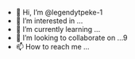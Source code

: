 - 👋 Hi, I’m @legendytpeke-1
- 👀 I’m interested in ...
- 🌱 I’m currently learning ...
- 💞️ I’m looking to collaborate on ...9
- 📫 How to reach me ...

<!---
legendytpeke-1/legendytpeke-1 is a ✨ special ✨ repository because its `README.md` (this file) appears on your GitHub profile.
You can click the Preview link to take a look at your changes.
--->
